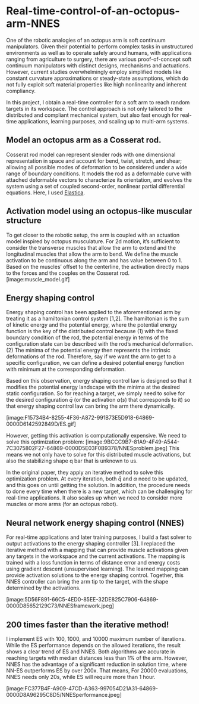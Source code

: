 # Real-time-control-of-an-octopus-arm-NNES
One of the robotic analogies of an octopus arm is soft continuum manipulators. Given their potential to perform complex tasks in unstructured environments as well as to operate safely around humans, with applications ranging from agriculture to surgery, there are various proof-of-concept soft continuum manipulators with distinct designs, mechanisms and actuations. However, current studies overwhelmingly employ simplified models like constant curvature approximations or steady-state assumptions, which do not fully exploit soft material properties like high nonlinearity and inherent compliancy. 

In this project, I obtain a real-time controller for a soft arm to reach random targets in its workspace. The control approach is not only tailored to the distributed and compliant mechanical system, but also fast enough for real-time applications, learning purposes, and scaling up to multi-arm systems.


## Model an octopus arm as a Cosserat rod.
Cosserat rod model can represent slender rods  with one dimensional representation in space and account for bend, twist, stretch, and shear; allowing all possible modes of deformation to be considered under a wide range of boundary conditions. It models the rod as a deformable curve with attached deformable vectors to characterize its orientation, and evolves the system using a set of coupled second-order, nonlinear partial differential equations. Here, I used [Elastica](https://www.cosseratrods.org).

## Activation model using an octopus-like muscular structure
To get closer to the robotic setup, the arm is coupled with an actuation model inspired by octopus musculature. For 2d motion, it’s sufficient to consider the transverse muscles that allow the arm to extend and the longitudinal muscles that allow the arm to bend. We define the muscle activation to be continuous along the arm and has value between 0 to 1. Based on the muscles’ offset to the centerline, the activation directly maps to the forces and the couples on the Cosserat rod.
[image:muscle_model.gif]


## Energy shaping control
Energy shaping control has been applied to the aforementioned arm by treating it as a hamiltonian control system [1,2]. The hamiltonian is the sum of kinetic energy and the potential energy, where the potential energy function is the key of the distributed control because (1) with the fixed boundary condition of the rod, the potential energy in terms of the configuration state can be described with the rod’s mechanical deformation. (2) The minima of the potential energy then represents the intrinsic deformations of the rod. Therefore, say if we want the arm to get to a specific configuration, we can define a desired potential energy function with minimum at the corresponding deformation. 

Based on this observation, energy shaping control law is designed so that it modifies the potential energy landscape with the minima at the desired static configuration. So for reaching a target, we simply need to solve for the desired configuration $\bar{q}$ (or the activation $\alpha(s)$ that corresponds to it)  so that energy shaping control law can bring the arm there dynamically.

[image:F15734B4-8255-4F36-A872-991B73E5D918-64869-0000D6142592849D/ES.gif]

However,  getting this activation is computationally expensive. We need to solve this optimization problem: 
[image:9BCCC9B7-81A9-4F49-A544-7C3075802F27-64869-0000D5E03F0B9378/NNESproblem.jpeg]
This means we not only have to solve for this distributed muscle activations, but also the stabilizing shape q bar that is unknown to us.

In the original paper, they apply an iterative method to solve this optimization problem. At every iteration, both $\bar{q}$ and $\alpha$ need to be updated, and this goes on until getting the solution. In addition, the procedure needs to done every time when there is a new target, which can be challenging for real-time applications. It also scales up when we need to consider more muscles or more arms (for an octopus robot). 

## Neural network energy shaping control (NNES)
For real-time applications and later training purposes, I build a fast solver to output activations to the energy shaping controller [3]. I replaced the iterative method with a mapping that can provide muscle activations given any targets in the workspace and the current activations. The mapping is trained with a loss function in terms of distance error and energy costs using gradient descent (unsupervised learning). The learned mapping can provide activation solutions to the energy shaping control. Together, this NNES controller can bring the arm tip to the target, with the shape determined by the activations.

[image:5D56F891-66C5-4ED0-85EE-32DE825C7906-64869-0000D85652129C73/NNESframework.jpeg]


## 200 times faster than the iterative method!
I implement ES with 100, 1000, and 10000 maximum number of iterations. While the ES performance depends on the allowed iterations, the result shows a clear trend of ES and NNES. Both algorithms are accurate in reaching targets with median distances less than 1% of the arm. However, NNES has the advantage of a significant reduction in solution time, where NN-ES outperforms ES by over 200x. That means, For 20000 evaluations, NNES needs only 20s, while ES will require more than 1 hour.

[image:FC377B4F-A909-47CD-A363-997054D21A31-64869-0000D8A96295C8D5/NNESperformance.jpeg]


